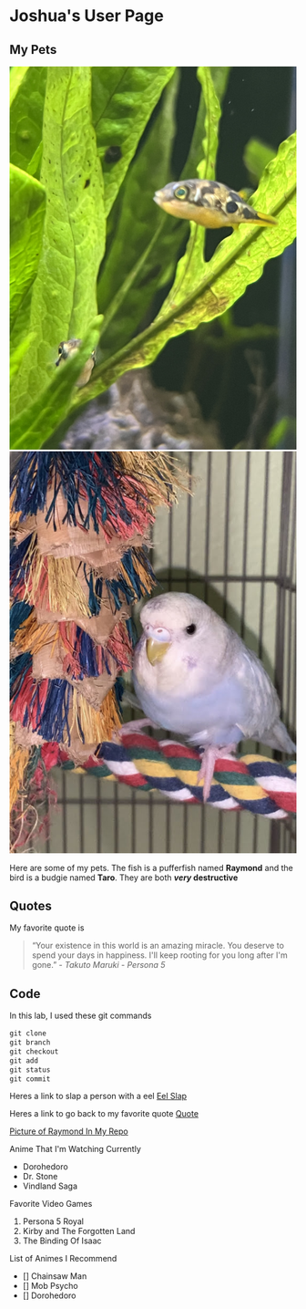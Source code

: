 # Joshua's User Page

## My Pets
![My Pet Pufferfish Raymond](fish.JPG)
![My Pet Bird Taro](bird.jpg)

Here are some of my pets. The fish is a pufferfish named **Raymond** and the bird is a budgie named **Taro**. They are both **_very_ destructive**

## Quotes
My favorite quote is
> “Your existence in this world is an amazing miracle. You deserve to spend your days in happiness. I'll keep rooting for you long after I'm gone.” - *Takuto Maruki - Persona 5*

## Code
In this lab, I used these git commands
```
git clone
git branch
git checkout
git add
git status
git commit
```
Heres a link to slap a person with a eel [Eel Slap](https://eelslap.com/)

Heres a link to go back to my favorite quote [Quote](https://github.com/joooshua-chen/cse110_winter23/blob/VSCodeBranch/index.md#quotes)

[Picture of Raymond In My Repo](/fish.JPG)

Anime That I'm Watching Currently
- Dorohedoro
- Dr. Stone
- Vindland Saga

Favorite Video Games
1. Persona 5 Royal
2. Kirby and The Forgotten Land
3. The Binding Of Isaac

List of Animes I Recommend 
- [] Chainsaw Man
- [] Mob Psycho
- [] Dorohedoro
